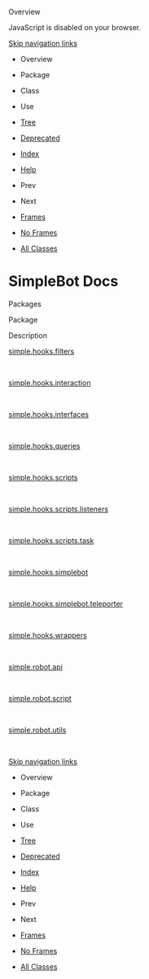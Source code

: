 Overview   <!-- try { if (location.href.indexOf('is-external=true') == -1) { parent.document.title="Overview"; } } catch(err) { } //-->

JavaScript is disabled on your browser.

[Skip navigation links](#skip.navbar.top "Skip navigation links")

*   Overview
*   Package
*   Class
*   Use
*   [Tree](overview-tree.html)
*   [Deprecated](deprecated-list.html)
*   [Index](index-files/index-1.html)
*   [Help](help-doc.html)

*   Prev
*   Next

*   [Frames](index.html?overview-summary.html)
*   [No Frames](overview-summary.html)

*   [All Classes](allclasses-noframe.html)

<!-- allClassesLink = document.getElementById("allclasses\_navbar\_top"); if(window==top) { allClassesLink.style.display = "block"; } else { allClassesLink.style.display = "none"; } //-->

SimpleBot Docs
==============

Packages 

Package

Description

[simple.hooks.filters](simple/hooks/filters/package-summary.html)

 

[simple.hooks.interaction](simple/hooks/interaction/package-summary.html)

 

[simple.hooks.interfaces](simple/hooks/interfaces/package-summary.html)

 

[simple.hooks.queries](simple/hooks/queries/package-summary.html)

 

[simple.hooks.scripts](simple/hooks/scripts/package-summary.html)

 

[simple.hooks.scripts.listeners](simple/hooks/scripts/listeners/package-summary.html)

 

[simple.hooks.scripts.task](simple/hooks/scripts/task/package-summary.html)

 

[simple.hooks.simplebot](simple/hooks/simplebot/package-summary.html)

 

[simple.hooks.simplebot.teleporter](simple/hooks/simplebot/teleporter/package-summary.html)

 

[simple.hooks.wrappers](simple/hooks/wrappers/package-summary.html)

 

[simple.robot.api](simple/robot/api/package-summary.html)

 

[simple.robot.script](simple/robot/script/package-summary.html)

 

[simple.robot.utils](simple/robot/utils/package-summary.html)

 

[Skip navigation links](#skip.navbar.bottom "Skip navigation links")

*   Overview
*   Package
*   Class
*   Use
*   [Tree](overview-tree.html)
*   [Deprecated](deprecated-list.html)
*   [Index](index-files/index-1.html)
*   [Help](help-doc.html)

*   Prev
*   Next

*   [Frames](index.html?overview-summary.html)
*   [No Frames](overview-summary.html)

*   [All Classes](allclasses-noframe.html)

<!-- allClassesLink = document.getElementById("allclasses\_navbar\_bottom"); if(window==top) { allClassesLink.style.display = "block"; } else { allClassesLink.style.display = "none"; } //-->